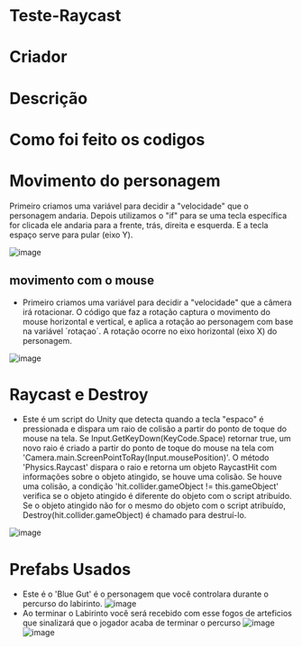 # Teste-Raycast
# Criador

# Descrição

# Como foi feito os codigos

#  Movimento do personagem
Primeiro criamos uma variável para decidir a "velocidade" que o personagem andaria. Depois utilizamos o "if" para se uma tecla específica for clicada ele andaria para a frente, trás, direita e esquerda. E a tecla espaço serve para pular (eixo Y).

![image](https://github.com/lucasnoelgb/promanopicas/assets/129121307/f68bc192-2700-48ce-b5d8-7da4e685c576)

## movimento com o mouse
- Primeiro criamos uma variável para decidir a "velocidade" que a câmera irá rotacionar. O código que faz a rotação captura o movimento do mouse horizontal e vertical, e aplica a rotação ao personagem com base na variável ´rotaçao´. A rotação ocorre no eixo horizontal (eixo X) do personagem.

![image](https://github.com/lucasnoelgb/promanopicas/assets/129121307/24959082-dacd-4f76-8b54-0395fa0af8c0)

# Raycast e Destroy 
- Este é um script do Unity que detecta quando a tecla "espaco" é pressionada e dispara um raio de colisão a partir do ponto de toque do mouse na tela.
Se Input.GetKeyDown(KeyCode.Space) retornar true, um novo raio é criado a partir do ponto de toque do mouse na tela com 'Camera.main.ScreenPointToRay(Input.mousePosition)'.
O método 'Physics.Raycast' dispara o raio e retorna um objeto RaycastHit com informações sobre o objeto atingido, se houve uma colisão.
Se houve uma colisão, a condição 'hit.collider.gameObject != this.gameObject' verifica se o objeto atingido é diferente do objeto com o script atribuído.
Se o objeto atingido não for o mesmo do objeto com o script atribuído, Destroy(hit.collider.gameObject) é chamado para destruí-lo.<br>

![image](https://github.com/lucasnoelgb/promanopicas/assets/129121307/fc11fddd-e0a3-42bb-be93-1cbc8bf41035)

# Prefabs Usados
- Este é o 'Blue Gut' é o personagem que você controlara durante o percurso do labirinto. 
![image](https://github.com/lucasnoelgb/promanopicas/assets/129121307/d1ccfdd6-a071-43d5-8802-3e1f1b808e73)
- Ao terminar o Labirinto você será recebido com esse fogos de arteficios que sinalizará que o jogador acaba de terminar o percurso
![image](https://github.com/lucasnoelgb/promanopicas/assets/129121307/c6469211-447d-4aa9-a858-bbad4a942a29)
![image](https://github.com/lucasnoelgb/promanopicas/assets/129121307/f3dad9bc-fbcc-4bf1-9473-a827c1709a11)

